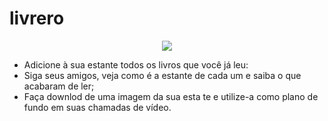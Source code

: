 # livrero

<p align="center">
<img src="https://img.shields.io/github/repo-size/arnonrdp/Livrero"></img>
</p>


- Adicione à sua estante todos os livros que você já leu:
- Siga seus amigos, veja como é a estante de cada um e saiba o que acabaram de ler;
- Faça downlod de uma imagem da sua esta te e utilize-a como plano de fundo em suas chamadas de vídeo.